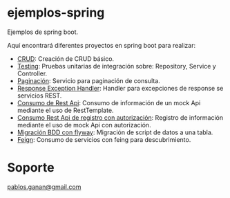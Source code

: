 # ejemplos-spring
Ejemplos de spring boot. 

Aquí encontrará diferentes proyectos en spring boot para realizar: 
* <a href="https://github.com/pgananc/ejemplos-spring/tree/main/crud-sample">CRUD</a>: Creación de CRUD básico.
* <a href="https://github.com/pgananc/ejemplos-spring/tree/main/tests-service/">Testing</a>: Pruebas unitarias de integración sobre: Repository, Service y Controller.
* <a href="https://github.com/pgananc/ejemplos-spring/tree/main/pageable">Paginación</a>: Servicio para paginación de consulta.
* <a href="https://github.com/pgananc/ejemplos-spring/tree/main/response-exception-handler">Response Exception Handler</a>: Handler para excepciones de response se servicios REST.
* <a href="https://github.com/pgananc/ejemplos-spring/tree/main/consume-rest-api">Consumo de Rest Api</a>: Consumo de información de un mock Api mediante el uso de RestTemplate.
* <a href="https://github.com/pgananc/ejemplos-spring/tree/main/consume-rest-api-authorization">Consumo Rest Api de registro con autorización</a>: Registro de información mediante el uso de mock Api con autorización.
* <a href="https://github.com/pgananc/ejemplos-spring/tree/main/migration-data-flyway">Migración BDD con flyway</a>: Migración de script de datos a una tabla.
* <a href="https://github.com/pgananc/ejemplos-spring/tree/main/feign">Feign</a>: Consumo de servicios con feing para descubrimiento.

# Soporte
pablos.ganan@gmail.com

